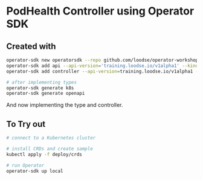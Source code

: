 # PodHealth Controller using Operator SDK

## Created with

```sh
operator-sdk new operatorsdk --repo github.com/loodse/operator-workshop/podhealth/operatorsdk
operator-sdk add api --api-version='training.loodse.io/v1alpha1' --kind=PodHealth
operator-sdk add controller --api-version=training.loodse.io/v1alpha1 --kind=PodHealth

# after implementing types
operator-sdk generate k8s
operator-sdk generate openapi
```

And now implementing the type and controller.

## To Try out

```sh
# connect to a Kubernetes cluster

# install CRDs and create sample
kubectl apply -f deploy/crds

# run Operator
operator-sdk up local
```
